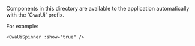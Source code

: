 Components in this directory are available to the application automatically with the 'CwaUi' prefix.

For example:
```vue
<CwaUiSpinner :show="true" />
```
